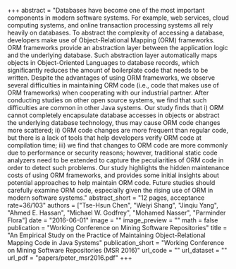 +++
abstract = "Databases have become one of the most important components in modern software systems. For example, web services, cloud computing systems, and online transaction processing systems all rely heavily on databases. To abstract the complexity of accessing a database, developers make use of Object-Relational Mapping (ORM) frameworks. ORM frameworks provide an abstraction layer between the application logic and the underlying database. Such abstraction layer automatically maps objects in Object-Oriented Languages to database records, which significantly reduces the amount of boilerplate code that needs to be written. Despite the advantages of using ORM frameworks, we observe several difficulties in maintaining ORM code (i.e., code that makes use of ORM frameworks) when cooperating with our industrial partner. After conducting studies on other open source systems, we find that such difficulties are common in other Java systems. Our study finds that i) ORM cannot completely encapsulate database accesses in objects or abstract the underlying database technology, thus may cause ORM code changes more scattered; ii) ORM code changes are more frequent than regular code, but there is a lack of tools that help developers verify ORM code at compilation time; iii) we find that changes to ORM code are more commonly due to performance or security reasons; however, traditional static code analyzers need to be extended to capture the peculiarities of ORM code in order to detect such problems. Our study highlights the hidden maintenance costs of using ORM frameworks, and provides some initial insights about potential approaches to help maintain ORM code. Future studies should carefully examine ORM code, especially given the rising use of ORM in modern software systems."
abstract_short = "12 pages, acceptance rate=36/103"
authors = ["Tse-Hsun Chen", "Weiyi Shang", "Jinqiu Yang", "Ahmed E. Hassan", "Michael W. Godfrey", "Mohamed Nasser", "Parminder Flora"]
date = "2016-06-01"
image = ""
image_preview = ""
math = false
publication = "Working Conference on Mining Software Repositories"
title = "An Empirical Study on the Practice of Maintaining Object-Relational Mapping Code in Java Systems"
publication_short = "Working Conference on Mining Software Repositories (MSR 2016)"
url_code = ""
url_dataset = ""
url_pdf = "papers/peter_msr2016.pdf"
+++
